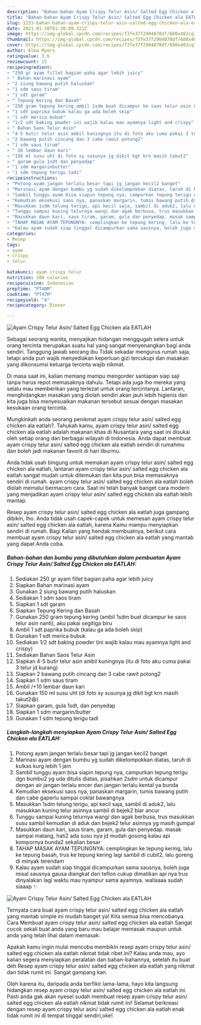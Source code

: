 ```yaml
---
description: "Bahan-bahan Ayam Crispy Telur Asin/ Salted Egg Chicken ala EATLAH yang lezat dan Mudah Dibuat"
title: "Bahan-bahan Ayam Crispy Telur Asin/ Salted Egg Chicken ala EATLAH yang lezat dan Mudah Dibuat"
slug: 1233-bahan-bahan-ayam-crispy-telur-asin-salted-egg-chicken-ala-eatlah-yang-lezat-dan-mudah-dibuat
date: 2021-01-28T01:38:09.321Z
image: https://img-global.cpcdn.com/recipes/f3fe37f2904878df/680x482cq70/ayam-crispy-telur-asin-salted-egg-chicken-ala-eatlah-foto-resep-utama.jpg
thumbnail: https://img-global.cpcdn.com/recipes/f3fe37f2904878df/680x482cq70/ayam-crispy-telur-asin-salted-egg-chicken-ala-eatlah-foto-resep-utama.jpg
cover: https://img-global.cpcdn.com/recipes/f3fe37f2904878df/680x482cq70/ayam-crispy-telur-asin-salted-egg-chicken-ala-eatlah-foto-resep-utama.jpg
author: Alma Myers
ratingvalue: 3.6
reviewcount: 15
recipeingredient:
- "250 gr ayam fillet bagian paha agar lebih juicy"
- " Bahan marinasi ayam"
- "2 siung bawang putih haluskan"
- "1 sdm saos tiram"
- "1 sdt garam"
- " Tepung Kering dan Basah"
- "250 gram tepung kering ambil 1sdm buat dicampur ke saos telur asin nanti aku pakai segitiga biru"
- "1 sdt paprika bubuk kalau ga ada boleh skip"
- "1 sdt merica bubuk"
- "1/2 sdt baking powder ini wajib kalau mau ayamnya light and crispy"
- " Bahan Saos Telur Asin"
- "4-5 butir telur asin ambil kuningnya itu di foto aku cuma pakai 3 telur jd kurang"
- "2 bawang putih cincang dan 3 cabe rawit potong2"
- "1 sdm saus tiram"
- " 10 lembar daun kari"
- "150 ml susu uht di foto sy susunya jg dikit bgt krn masih takut2"
- " garam gula 1sdt dan penyedap"
- "1 sdm margarinbutter"
- "1 sdm tepung terigu tadi"
recipeinstructions:
- "Potong ayam jangan terlalu besar tapi jg jangan kecil2 banget"
- "Marinasi ayam dengan bumbu yg sudah dikelompokkan diatas, taruh di kulkas kurg lebih 1 jam"
- "Sambil tunggu ayam bisa siapin tepung nya, campurkan tepung terigu dgn bumbu2 yg uda ditulis diatas, pisahkan 2sdm untuk dicampur dengan air jangan terlalu encer dan jangan terlalu kental ya bunda"
- "Kemudian eksekusi saos nya, panaskan margarin, tumis bawang putih dan cabe gaperlu sampai coklat bawangnya"
- "Masukkan 1sdm telung terigu, api kecil saja, sambil di aduk2, lalu masukkan kuning telur asinnya sambil di bejek2 biar ancur"
- "Tunggu sampai kuning telurnya wangi dan agak berbusa, trus masukkan susu sambil kemudian di aduk dan bejek2 telur asinnya yg masih gumpal"
- "Masukkan daun kari, saus tiram, garam, gula dan penyedap. masak sampai matang, hati2 ada susu nya jd mudah gosong kalau api kompornya bunda2 sekalian besar"
- "TAHAP MASAK AYAM TEPUNGNYA: cemplingkan ke tepung kering, lalu ke tepung basah, trus ke tepung kering lagi sambil di cubit2, lalu goreng di minyak terendam"
- "Kalau ayam sudah siap tinggal dicampurkan sama sausnya, boleh juga misal sausnya gausa diangkat dari teflon cukup dimatikan api nya trus dinyalakan lagi waktu mau nyampur sama ayamnya. wallaaaa sudah siaaap ✨"
categories:
- Resep
tags:
- ayam
- crispy
- telur

katakunci: ayam crispy telur 
nutrition: 188 calories
recipecuisine: Indonesian
preptime: "PT40M"
cooktime: "PT47M"
recipeyield: "4"
recipecategory: Dinner

---
```



![Ayam Crispy Telur Asin/ Salted Egg Chicken ala EATLAH](https://img-global.cpcdn.com/recipes/f3fe37f2904878df/680x482cq70/ayam-crispy-telur-asin-salted-egg-chicken-ala-eatlah-foto-resep-utama.jpg)

Sebagai seorang wanita, menyajikan hidangan menggugah selera untuk orang tercinta merupakan suatu hal yang sangat menyenangkan bagi anda sendiri. Tanggung jawab seorang ibu Tidak sekadar mengurus rumah saja, tetapi anda pun wajib menyediakan keperluan gizi tercukupi dan masakan yang dikonsumsi keluarga tercinta wajib nikmat.

Di masa  saat ini, kalian memang mampu mengorder santapan siap saji tanpa harus repot memasaknya dahulu. Tetapi ada juga lho mereka yang selalu mau memberikan yang terlezat untuk orang tercintanya. Lantaran, menghidangkan masakan yang diolah sendiri akan jauh lebih higienis dan kita juga bisa menyesuaikan makanan tersebut sesuai dengan masakan kesukaan orang tercinta. 



Mungkinkah anda seorang penikmat ayam crispy telur asin/ salted egg chicken ala eatlah?. Tahukah kamu, ayam crispy telur asin/ salted egg chicken ala eatlah adalah makanan khas di Nusantara yang saat ini disukai oleh setiap orang dari berbagai wilayah di Indonesia. Anda dapat membuat ayam crispy telur asin/ salted egg chicken ala eatlah sendiri di rumahmu dan boleh jadi makanan favorit di hari liburmu.

Anda tidak usah bingung untuk memakan ayam crispy telur asin/ salted egg chicken ala eatlah, lantaran ayam crispy telur asin/ salted egg chicken ala eatlah sangat mudah untuk ditemukan dan kita pun bisa memasaknya sendiri di rumah. ayam crispy telur asin/ salted egg chicken ala eatlah boleh diolah memalui bermacam cara. Saat ini telah banyak banget cara modern yang menjadikan ayam crispy telur asin/ salted egg chicken ala eatlah lebih mantap.

Resep ayam crispy telur asin/ salted egg chicken ala eatlah juga gampang dibikin, lho. Anda tidak usah capek-capek untuk memesan ayam crispy telur asin/ salted egg chicken ala eatlah, karena Kamu mampu menyiapkan sendiri di rumah. Bagi Kalian yang hendak membuatnya, berikut cara membuat ayam crispy telur asin/ salted egg chicken ala eatlah yang mantab yang dapat Anda coba.

<!--inarticleads1-->

##### Bahan-bahan dan bumbu yang dibutuhkan dalam pembuatan Ayam Crispy Telur Asin/ Salted Egg Chicken ala EATLAH:

1. Sediakan 250 gr ayam fillet bagian paha agar lebih juicy
1. Siapkan  Bahan marinasi ayam
1. Gunakan 2 siung bawang putih haluskan
1. Sediakan 1 sdm saos tiram
1. Siapkan 1 sdt garam
1. Siapkan  Tepung Kering dan Basah
1. Gunakan 250 gram tepung kering (ambil 1sdm buat dicampur ke saos telur asin nanti), aku pakai segitiga biru
1. Ambil 1 sdt paprika bubuk (kalau ga ada boleh skip)
1. Gunakan 1 sdt merica bubuk
1. Sediakan 1/2 sdt baking powder (ini wajib kalau mau ayamnya light and crispy)
1. Sediakan  Bahan Saos Telur Asin
1. Siapkan 4-5 butir telur asin ambil kuningnya (itu di foto aku cuma pakai 3 telur jd kurang)
1. Siapkan 2 bawang putih cincang dan 3 cabe rawit potong2
1. Siapkan 1 sdm saus tiram
1. Ambil  /+10 lembar daun kari
1. Gunakan 150 ml susu uht (di foto sy susunya jg dikit bgt krn masih takut2😆)
1. Siapkan  garam, gula 1sdt, dan penyedap
1. Siapkan 1 sdm margarin/butter
1. Gunakan 1 sdm tepung terigu tadi




<!--inarticleads2-->

##### Langkah-langkah menyiapkan Ayam Crispy Telur Asin/ Salted Egg Chicken ala EATLAH:

1. Potong ayam jangan terlalu besar tapi jg jangan kecil2 banget
1. Marinasi ayam dengan bumbu yg sudah dikelompokkan diatas, taruh di kulkas kurg lebih 1 jam
1. Sambil tunggu ayam bisa siapin tepung nya, campurkan tepung terigu dgn bumbu2 yg uda ditulis diatas, pisahkan 2sdm untuk dicampur dengan air jangan terlalu encer dan jangan terlalu kental ya bunda
1. Kemudian eksekusi saos nya, panaskan margarin, tumis bawang putih dan cabe gaperlu sampai coklat bawangnya
1. Masukkan 1sdm telung terigu, api kecil saja, sambil di aduk2, lalu masukkan kuning telur asinnya sambil di bejek2 biar ancur
1. Tunggu sampai kuning telurnya wangi dan agak berbusa, trus masukkan susu sambil kemudian di aduk dan bejek2 telur asinnya yg masih gumpal
1. Masukkan daun kari, saus tiram, garam, gula dan penyedap. masak sampai matang, hati2 ada susu nya jd mudah gosong kalau api kompornya bunda2 sekalian besar
1. TAHAP MASAK AYAM TEPUNGNYA: cemplingkan ke tepung kering, lalu ke tepung basah, trus ke tepung kering lagi sambil di cubit2, lalu goreng di minyak terendam
1. Kalau ayam sudah siap tinggal dicampurkan sama sausnya, boleh juga misal sausnya gausa diangkat dari teflon cukup dimatikan api nya trus dinyalakan lagi waktu mau nyampur sama ayamnya. wallaaaa sudah siaaap ✨
<img src="//assets-global.cpcdn.com/assets/icons/button_play-2c75c40dde080a61004c1f40b05d8f140eaff45d7e9e6481dc71c63d2e7c4909.png" alt="Ayam Crispy Telur Asin/ Salted Egg Chicken ala EATLAH">



Ternyata cara buat ayam crispy telur asin/ salted egg chicken ala eatlah yang mantab simple ini mudah banget ya! Kita semua bisa mencobanya. Cara Membuat ayam crispy telur asin/ salted egg chicken ala eatlah Sangat cocok sekali buat anda yang baru mau belajar memasak maupun untuk anda yang telah lihai dalam memasak.

Apakah kamu ingin mulai mencoba membikin resep ayam crispy telur asin/ salted egg chicken ala eatlah nikmat tidak ribet ini? Kalau anda mau, ayo kalian segera menyiapkan peralatan dan bahan-bahannya, setelah itu buat deh Resep ayam crispy telur asin/ salted egg chicken ala eatlah yang nikmat dan tidak rumit ini. Sangat gampang kan. 

Oleh karena itu, daripada anda berfikir lama-lama, hayo kita langsung hidangkan resep ayam crispy telur asin/ salted egg chicken ala eatlah ini. Pasti anda gak akan nyesel sudah membuat resep ayam crispy telur asin/ salted egg chicken ala eatlah nikmat tidak rumit ini! Selamat berkreasi dengan resep ayam crispy telur asin/ salted egg chicken ala eatlah enak tidak rumit ini di tempat tinggal sendiri,oke!.

